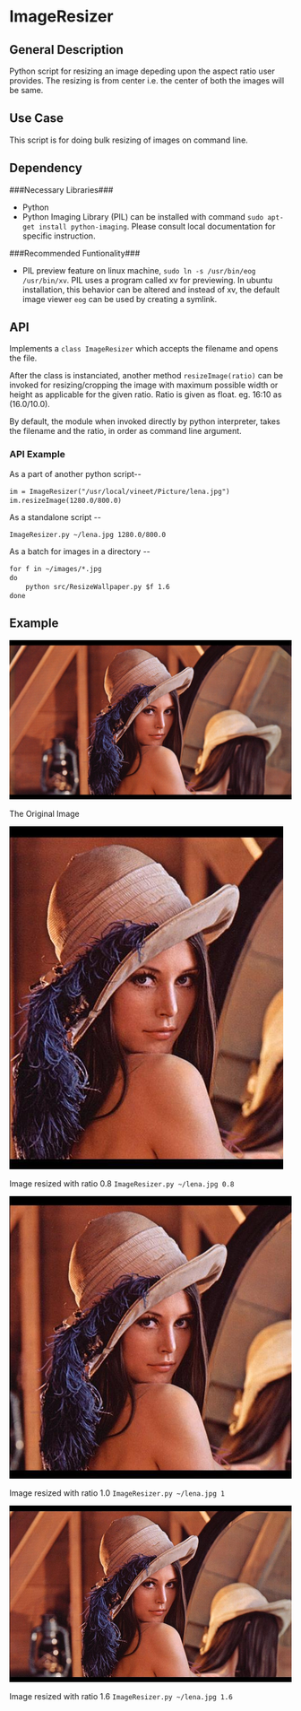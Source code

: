 ImageResizer
============

General Description
-------------------

Python script for resizing an image depeding upon the aspect ratio user provides. The resizing is from center i.e. the center of both the images will be same.

Use Case
--------

This script is for doing bulk resizing of images on command line.

Dependency
----------

###Necessary Libraries###
* Python
* Python Imaging Library (PIL)
	can be installed with command `sudo apt-get install python-imaging`. Please consult local documentation for specific instruction.

###Recommended Funtionality###
* PIL preview feature
	on linux machine, `sudo ln -s /usr/bin/eog /usr/bin/xv`. PIL uses a program called xv for previewing. In ubuntu installation, this behavior can be altered and instead of xv, the default image viewer `eog` can be used by creating a symlink.

API
---
	
Implements a `class ImageResizer` which accepts the filename and opens the file.

After the class is instanciated, another method `resizeImage(ratio)` can be invoked for resizing/cropping the image with maximum possible width or height as applicable for the given ratio. Ratio is given as float. eg. 16:10 as (16.0/10.0).

By default, the module when invoked directly by python interpreter, takes the filename and the ratio, in order as command line argument.
### API Example ###
As a part of another python script--

    im = ImageResizer("/usr/local/vineet/Picture/lena.jpg")
    im.resizeImage(1280.0/800.0)

As a standalone script --

    ImageResizer.py ~/lena.jpg 1280.0/800.0

As a batch for images in a directory --
    
	for f in ~/images/*.jpg
	do 
	    python src/ResizeWallpaper.py $f 1.6
	done

Example
-------

![Original Image](/example/lena.jpg)

The Original Image

![Resized image with ratio 0.8](/example/0.8/lena-489x612.jpg)

Image resized with ratio 0.8 `ImageResizer.py ~/lena.jpg 0.8`

![Resized image with ratio 1.0](/example/1/lena-612x612.jpg)

Image resized with ratio 1.0 `ImageResizer.py ~/lena.jpg 1`

![Resized image with ratio 1.6](/example/1.6/lena-979x612.jpg)

Image resized with ratio 1.6 `ImageResizer.py ~/lena.jpg 1.6`

